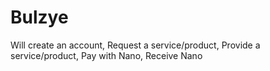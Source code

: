 # Bulzye
Will create an account, Request a service/product, Provide a service/product, Pay with Nano, Receive Nano
